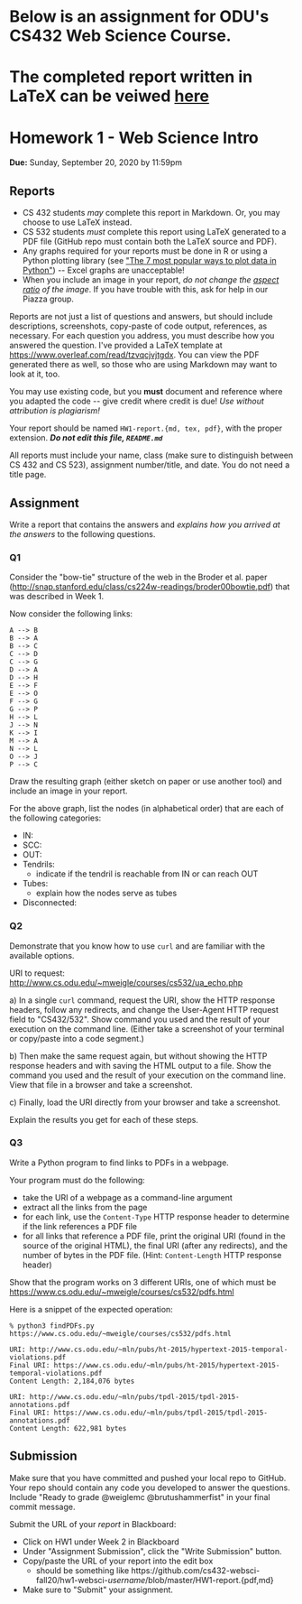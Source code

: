 # Below is an assignment for ODU's CS432 Web Science Course.
# The completed report written in LaTeX can be veiwed [here](HW1_report.pdf)

# Homework 1 - Web Science Intro
**Due:** Sunday, September 20, 2020 by 11:59pm

## Reports
* CS 432 students *may* complete this report in Markdown. Or, you may choose to use LaTeX instead. 
* CS 532 students *must* complete this report using LaTeX generated to a PDF file (GitHub repo must contain both the LaTeX source and PDF).
* Any graphs required for your reports must be done in R or using a Python plotting library (see ["The 7 most popular ways to plot data in Python"](https://opensource.com/article/20/4/plot-data-python)) -- Excel graphs are unacceptable!
* When you include an image in your report, *do not change the [aspect ratio](https://en.wikipedia.org/wiki/Aspect_ratio_(image)) of the image*. If you have trouble with this, ask for help in our Piazza group.

Reports are not just a list of questions and answers, but should include descriptions, screenshots, copy-paste of code output, references, as necessary.  For each question you address, you must describe how you answered the question.  I've provided a LaTeX template at https://www.overleaf.com/read/tzvqcjvjtgdx.  You can view the PDF generated there as well, so those who are using Markdown may want to look at it, too.

You may use existing code, but you **must** document and reference where you adapted the code -- give credit where credit is due! *Use without attribution is plagiarism!*

Your report should be named `HW1-report.{md, tex, pdf}`, with the proper extension.  ***Do not edit this file, `README.md`***

All reports must include your name, class (make sure to distinguish between CS 432 and CS 523), assignment number/title, and date.  You do not need a title page.  

## Assignment

Write a report that contains the answers and *explains how you arrived at the answers* to the following questions.

### Q1
Consider the "bow-tie" structure of the web in the Broder et al. paper (http://snap.stanford.edu/class/cs224w-readings/broder00bowtie.pdf) that was described in Week 1. 

Now consider the following links:

    A --> B
    B --> A
    B --> C
    C --> D
    C --> G
    D --> A
    D --> H
    E --> F
    E --> O
    F --> G
    G --> P
    H --> L
    J --> N
    K --> I
    M --> A
    N --> L
    O --> J
    P --> C

Draw the resulting graph (either sketch on paper or use another tool) and include an image in your report.

For the above graph, list the nodes (in alphabetical order) that are each of the following categories:
* IN: 
* SCC: 
* OUT: 
* Tendrils: 
    * indicate if the tendril is reachable from IN or can reach OUT
* Tubes: 
    * explain how the nodes serve as tubes
* Disconnected:
    
    
### Q2
Demonstrate that you know how to use `curl` and are familiar with the available options.

URI to request: http://www.cs.odu.edu/~mweigle/courses/cs532/ua_echo.php

a) In a single `curl` command, request the URI, show the HTTP response headers, follow any redirects, and change the User-Agent HTTP request field to "CS432/532".  Show command you used and the result of your execution on the command line.  (Either take a screenshot of your terminal or copy/paste into a code segment.)

b) Then make the same request again, but without showing the HTTP response headers and with saving the HTML output to a file.  Show the command you used and the result of your execution on the command line. View that file in a browser and take a screenshot.

c) Finally, load the URI directly from your browser and take a screenshot.

Explain the results you get for each of these steps.


### Q3
Write a Python program to find links to PDFs in a webpage.

Your program must do the following:
* take the URI of a webpage as a command-line argument
* extract all the links from the page
* for each link, use the `Content-Type` HTTP response header to determine if the link references a PDF file
* for all links that reference a PDF file, print the original URI (found in the source of the original HTML), the final URI (after any redirects), and the number of bytes in the PDF file. (Hint: `Content-Length` HTTP response header)

Show that the program works on 3 different URIs, one of which must be https://www.cs.odu.edu/~mweigle/courses/cs532/pdfs.html

Here is a snippet of the expected operation:

```
% python3 findPDFs.py https://www.cs.odu.edu/~mweigle/courses/cs532/pdfs.html

URI: http://www.cs.odu.edu/~mln/pubs/ht-2015/hypertext-2015-temporal-violations.pdf
Final URI: https://www.cs.odu.edu/~mln/pubs/ht-2015/hypertext-2015-temporal-violations.pdf
Content Length: 2,184,076 bytes

URI: http://www.cs.odu.edu/~mln/pubs/tpdl-2015/tpdl-2015-annotations.pdf
Final URI: https://www.cs.odu.edu/~mln/pubs/tpdl-2015/tpdl-2015-annotations.pdf
Content Length: 622,981 bytes
```

## Submission

Make sure that you have committed and pushed your local repo to GitHub.  Your repo should contain any code you developed to answer the questions.  Include "Ready to grade @weiglemc @brutushammerfist" in your final commit message. 

Submit the URL of your *report* in Blackboard:

* Click on HW1 under Week 2 in Blackboard
* Under "Assignment Submission", click the "Write Submission" button.
* Copy/paste the URL of your report into the edit box
  * should be something like https<nolink>://github.com/cs432-websci-fall20/hw1-websci-*username*/blob/master/HW1-report.{pdf,md}
* Make sure to "Submit" your assignment.
